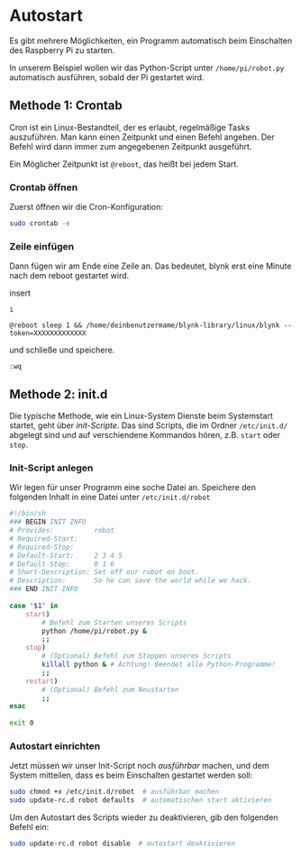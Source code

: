 # Autostart

Es gibt mehrere Möglichkeiten, ein Programm automatisch beim Einschalten des Raspberry Pi zu starten.

In unserem Beispiel wollen wir das Python-Script unter `/home/pi/robot.py` automatisch ausführen, sobald der Pi gestartet wird.

## Methode 1: Crontab

Cron ist ein Linux-Bestandteil, der es erlaubt, regelmäßige Tasks auszuführen. Man kann einen Zeitpunkt und einen Befehl angeben. Der Befehl wird dann immer zum angegebenen Zeitpunkt ausgeführt.

Ein Möglicher Zeitpunkt ist `@reboot`, das heißt bei jedem Start.

### Crontab öffnen

Zuerst öffnen wir die Cron-Konfiguration:

```bash
sudo crontab -e
```

### Zeile einfügen

Dann fügen wir am Ende eine Zeile an. Das bedeutet, blynk erst eine Minute nach dem reboot gestartet wird. 

insert

```
i
```

```cron
@reboot sleep 1 && /home/deinbenutzermame/blynk-library/linux/blynk --token=XXXXXXXXXXXXX
```

und schließe und speichere. 

````
:wq
````


## Methode 2: init.d

Die typische Methode, wie ein Linux-System Dienste beim Systemstart startet, geht über *init-Scripte*. Das sind Scripts, die im Ordner `/etc/init.d/` abgelegt sind und auf verschiendene Kommandos hören, z.B. `start` oder `stop`.

### Init-Script anlegen

Wir legen für unser Programm eine soche Datei an. Speichere den folgenden Inhalt in eine Datei unter `/etc/init.d/robot`

```bash
#!/bin/sh
### BEGIN INIT INFO
# Provides:			 robot
# Required-Start:    
# Required-Stop:     
# Default-Start:     2 3 4 5
# Default-Stop:      0 1 6
# Short-Description: Set off our robot on boot.
# Description:       So he can save the world while we hack.
### END INIT INFO
 
case "$1" in
    start)
        # Befehl zum Starten unseres Scripts
        python /home/pi/robot.py &
        ;;
    stop)
        # (Optional) Befehl zum Stoppen unseres Scripts
        killall python & # Achtung! Beendet alle Python-Programme!
        ;;
    restart)
        # (Optional) Befehl zum Neustarten
        ;;
esac
 
exit 0
```

### Autostart einrichten

Jetzt müssen wir unser Init-Script noch *ausführbar* machen, und dem System mitteilen, dass es beim Einschalten gestartet werden soll:

```bash
sudo chmod +x /etc/init.d/robot  # ausführbar machen
sudo update-rc.d robot defaults  # automatischen start aktivieren
```

Um den Autostart des Scripts wieder zu deaktivieren, gib den folgenden Befehl ein:

```bash
sudo update-rc.d robot disable  # autostart deaktivieren
```



